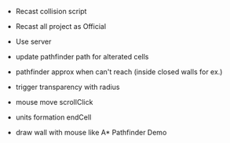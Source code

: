 
   
   - Recast collision script
   - Recast all project as Official
   - Use server
   
   - update pathfinder path for alterated cells
   - pathfinder approx when can't reach (inside closed walls for ex.)
   - trigger transparency with radius
   - mouse move scrollClick
   - units formation endCell
   - draw wall with mouse like A* Pathfinder Demo